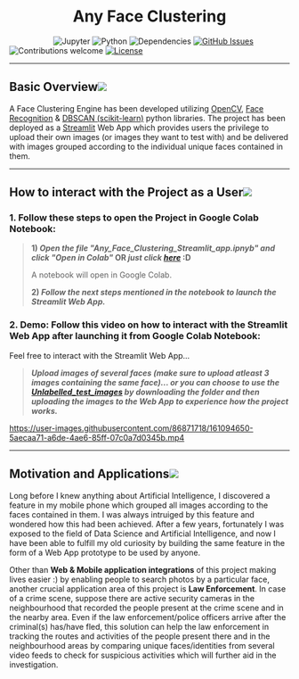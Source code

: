 <h1 align="center"><strong>Any Face Clustering</strong></h1>

&nbsp;&nbsp;&nbsp;&nbsp;&nbsp;&nbsp;&nbsp;&nbsp;&nbsp;&nbsp;&nbsp;&nbsp;&nbsp;&nbsp;&nbsp;&nbsp;&nbsp;&nbsp;&nbsp;
![Jupyter](https://img.shields.io/badge/jupyter-v5.3+-orange.svg)
![Python](https://img.shields.io/badge/python-v3.7+-blue.svg)
![Dependencies](https://img.shields.io/badge/dependencies-up%20to%20date-brightgreen.svg)
[![GitHub Issues](https://img.shields.io/github/issues/souvikmajumder26/Any-Face-Clustering.svg)](https://github.com/souvikmajumder26/Any-Face_Clustering/issues)
![Contributions welcome](https://img.shields.io/badge/contributions-welcome-orange.svg)
[![License](https://img.shields.io/badge/license-MIT-blue.svg)](https://opensource.org/licenses/MIT)

----

## Basic Overview[![](https://github.com/souvikmajumder26/Any-Face-Clustering/blob/main/docs/img/pushpin.svg)](#basic-overview)
A Face Clustering Engine has been developed utilizing <a href="https://opencv.org/" target="_blank">OpenCV</a>, <a href="https://pypi.org/project/face-recognition/" target="_blank">Face Recognition</a> & <a href="https://scikit-learn.org/stable/modules/generated/sklearn.cluster.DBSCAN.html" target="_blank">DBSCAN (scikit-learn)</a> python libraries. The project has been deployed as a <a href="https://streamlit.io/" target="_blank">Streamlit</a> Web App which provides users the privilege to upload their own images (or images they want to test with) and be delivered with images grouped according to the individual unique faces contained in them.

----

## How to interact with the Project as a User[![](https://github.com/souvikmajumder26/Any-Face-Clustering/blob/main/docs/img/pushpin.svg)](#how-to-interact-with-the-project-as-a-user)

### 1. Follow these steps to open the Project in Google Colab Notebook:
> **1) *Open the file "Any_Face_Clustering_Streamlit_app.ipnyb" and click "Open in Colab"* OR *just click <a href="https://colab.research.google.com/github/souvikmajumder26/Any-Face-Clustering/blob/main/Any_Face_Clustering_Streamlit_app.ipynb">here</a>* :D**
> 
> A notebook will open in Google Colab.
>
> **2) *Follow the next steps mentioned in the notebook to launch the Streamlit Web App.***


### 2. Demo: Follow this video on how to interact with the Streamlit Web App after launching it from Google Colab Notebook:

Feel free to interact with the Streamlit Web App...
> ***Upload images of several faces (make sure to upload atleast 3 images containing the same face)... or you can choose to use the <a href="https://drive.google.com/drive/folders/1JXYCf4Qk4fuTfTDoduGU7vgmXNyXSMUe?usp=sharing">Unlabelled_test_images</a> by downloading the folder and then uploading the images to the Web App to experience how the project works.***

https://user-images.githubusercontent.com/86871718/161094650-5aecaa71-a6de-4ae6-85ff-07c0a7d0345b.mp4

----

## Motivation and Applications[![](https://github.com/souvikmajumder26/Any-Face-Clustering/blob/main/docs/img/pushpin.svg)](#motivation-and-applications)

Long before I knew anything about Artificial Intelligence, I discovered a feature in my mobile phone which grouped all images according to the faces contained in them. I was always intruiged by this feature and wondered how this had been achieved. After a few years, fortunately I was exposed to the field of Data Science and Artificial Intelligence, and now I have been able to fulfill my old curiosity by building the same feature in the form of a Web App prototype to be used by anyone.

Other than **Web & Mobile application integrations** of this project making lives easier :) by enabling people to search photos by a particular face, another crucial application area of this project is **Law Enforcement**. In case of a crime scene, suppose there are active security cameras in the neighbourhood that recorded the people present at the crime scene and in the nearby area. Even if the law enforcement/police officers arrive after the criminal(s) has/have fled, this solution can help the law enforcement in tracking the routes and activities of the people present there and in the neighbourhood areas by comparing unique faces/identities from several video feeds to check for suspicious activities which will further aid in the investigation.
